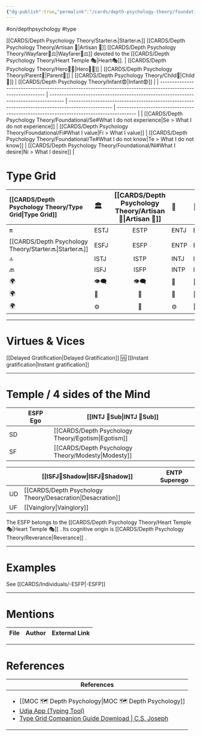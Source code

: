 ```yaml
---
{"dg-publish":true,"permalink":"/cards/depth-psychology-theory/foundational/esfp/","created":"2023-01-05T15:37:27.736+01:00","updated":"2023-04-28T14:48:28.145+02:00"}
---
```


#on/depthpsychology  #type 

[[CARDS/Depth Psychology Theory/Starter🔜\|Starter🔜]] [[CARDS/Depth Psychology Theory/Artisan 🧰\|Artisan 🧰]] [[CARDS/Depth Psychology Theory/Wayfarer🌠⚖️\|Wayfarer🌠⚖️]] devoted to the [[CARDS/Depth Psychology Theory/Heart Temple 🎭\|Heart🎭]]. 
| [[CARDS/Depth Psychology Theory/Hero🦸‍♂️\|Hero🦸‍♂️]]                                                                                                | [[CARDS/Depth Psychology Theory/Parent🤨\|Parent🤨]]                                                                         | [[CARDS/Depth Psychology Theory/Child👼\|Child👼]]                                                                                      | [[CARDS/Depth Psychology Theory/Infant😨\|Infant😨]]                                                                           |
| ------------------------------------------------------------------------------------------------------------ | ------------------------------------------------------------------------------------ | ------------------------------------------------------------------------------------------------ | -------------------------------------------------------------------------------------- |
| [[CARDS/Depth Psychology Theory/Foundational/Se#What I do not experience\|Se > What I do not experience]] | [[CARDS/Depth Psychology Theory/Foundational/Fi#What I value\|Fi > What I value]] | [[CARDS/Depth Psychology Theory/Foundational/Te#What I do not know\|Te > What I do not know]] | [[CARDS/Depth Psychology Theory/Foundational/Ni#What I desire\|Ni > What I desire]] |

# Type Grid 
| [[CARDS/Depth Psychology Theory/Type Grid\|Type Grid]]         | <font size="4"> 🏛️</font> | <font size="4"> [[CARDS/Depth Psychology Theory/Artisan 🧰\|Artisan 🧰]]</font> | <font size="4"> 🔮</font> | <font size="4"> 🦄</font> | 💬 |💬| 💬 |
|:--------------------- |:------------------------- |:-------------------------:|:------------------------------------------------ |:------------------------- |:--------------------------- |:--------------------------- |:--------------------------- |
| 🔛| ESTJ|ESTP| ENTJ| ENFJ| ➡️| 👋| 🏆|
| [[CARDS/Depth Psychology Theory/Starter🔜\|Starter🔜]]| ESFJ|ESFP |ENTP| ENFP| ↪️| 👋| 🏃‍♂️                       |
| 🔝| ISTJ|ISTP| INTJ| INFJ| 🧘‍♂️ | 🏃‍♂️ | 🔙 | 
| 🔙| ISFJ|ISFP| INTP| INFP| ↪️| 🧘‍♂️| 🏆                          |
|🌍 | 👁️‍🗨️|👁️‍🗨️| 🧲| 🧲||                             |                             |
| 🌍 | 🐜|🦊| 🦊| 🐜||                             |                             |
|🌍| ⚙️|👀| ⚙️| 👀|                             |                             |                             |

---
# Virtues & Vices
[[Delayed Gratification\|Delayed Gratification]] 🆚 [[Instant gratification\|Instant gratification]] 

---
# Temple / 4 sides of the Mind
|  | ESFP Ego          | [[INTJ 🤸Sub\|INTJ 🤸Sub]] |
| ------------ | ----------------- | ----------------- |
| SD           |                   | [[CARDS/Depth Psychology Theory/Egotism\|Egotism]]     |
| SF           |                   | [[CARDS/Depth Psychology Theory/Modesty\|Modesty]]    |

|     | [[ISFJ👤Shadow\|ISFJ👤Shadow]] | ENTP Superego |
| --- | ---------------- | ------------- |
| UD  | [[CARDS/Depth Psychology Theory/Desacration\|Desacration]]  |               |
| UF  | [[Vainglory\|Vainglory]]    |               |

The ESFP belongs to the [[CARDS/Depth Psychology Theory/Heart Temple 🎭\|Heart Temple 🎭]] .
Its cognitive origin is [[CARDS/Depth Psychology Theory/Reverance\|Reverance]] .

---
# Examples 
See [[CARDS/Individuals/-ESFP\|-ESFP]]

---
# Mentions
| File | Author | External Link |
| ---- | ------ | ------------- |

---
# References
| References                                                                                                                                                                                                                                                  |
| ----------------------------------------------------------------------------------------------------------------------------------------------------------------------------------------------------------------------------------------------------------- |
| <ul><li>[[MOC 🗺️ Depth Psychology\\|MOC 🗺️ Depth Psychology]]</li><li>[Udja App (Typing Tool)](https://www.udja.app/#/)</li><li>[Type Grid Companion Guide Download \\| C.S. Joseph](https://csjoseph.life/type-grid-companion-guide-download/)</li></ul> |







